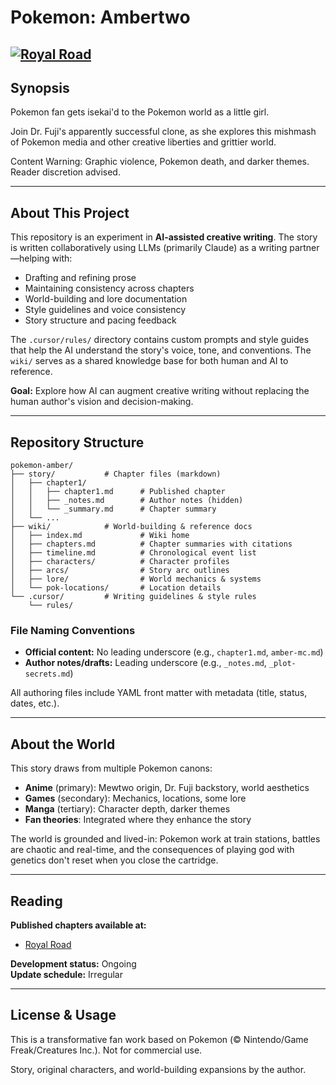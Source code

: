 # Pokemon: Ambertwo

[![Royal Road](https://img.shields.io/badge/Read%20on-Royal%20Road-red)](https://www.royalroad.com/fiction/103289/pokemon-ambertwo-pokemon-fanficisekai)
---

## Synopsis

Pokemon fan gets isekai'd to the Pokemon world as a little girl.

Join Dr. Fuji's apparently successful clone, as she explores this mishmash of Pokemon media and other creative liberties and grittier world.

Content Warning: Graphic violence, Pokemon death, and darker themes. Reader discretion advised.

---

## About This Project

This repository is an experiment in **AI-assisted creative writing**. The story is written collaboratively using LLMs (primarily Claude) as a writing partner—helping with:

- Drafting and refining prose
- Maintaining consistency across chapters
- World-building and lore documentation
- Style guidelines and voice consistency
- Story structure and pacing feedback

The `.cursor/rules/` directory contains custom prompts and style guides that help the AI understand the story's voice, tone, and conventions. The `wiki/` serves as a shared knowledge base for both human and AI to reference.

**Goal:** Explore how AI can augment creative writing without replacing the human author's vision and decision-making.



---

## Repository Structure

```
pokemon-amber/
├── story/           # Chapter files (markdown)
│   ├── chapter1/
│   │   ├── chapter1.md      # Published chapter
│   │   ├── _notes.md        # Author notes (hidden)
│   │   └── _summary.md      # Chapter summary
│   └── ...
├── wiki/            # World-building & reference docs
│   ├── index.md             # Wiki home
│   ├── chapters.md          # Chapter summaries with citations
│   ├── timeline.md          # Chronological event list
│   ├── characters/          # Character profiles
│   ├── arcs/                # Story arc outlines
│   ├── lore/                # World mechanics & systems
│   └── pok-locations/       # Location details
└── .cursor/         # Writing guidelines & style rules
    └── rules/
```

### File Naming Conventions

- **Official content:** No leading underscore (e.g., `chapter1.md`, `amber-mc.md`)
- **Author notes/drafts:** Leading underscore (e.g., `_notes.md`, `_plot-secrets.md`)

All authoring files include YAML front matter with metadata (title, status, dates, etc.).

---

## About the World

This story draws from multiple Pokemon canons:
- **Anime** (primary): Mewtwo origin, Dr. Fuji backstory, world aesthetics
- **Games** (secondary): Mechanics, locations, some lore
- **Manga** (tertiary): Character depth, darker themes
- **Fan theories**: Integrated where they enhance the story

The world is grounded and lived-in: Pokemon work at train stations, battles are chaotic and real-time, and the consequences of playing god with genetics don't reset when you close the cartridge.

---

## Reading

**Published chapters available at:**
- [Royal Road](https://www.royalroad.com/fiction/103289/pokemon-ambertwo-pokemon-fanficisekai)

**Development status:** Ongoing  
**Update schedule:** Irregular

---

## License & Usage

This is a transformative fan work based on Pokemon (© Nintendo/Game Freak/Creatures Inc.). Not for commercial use.

Story, original characters, and world-building expansions by the author.
